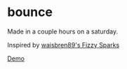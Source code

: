 # bounce

Made in a couple hours on a saturday.

Inspired by [waisbren89's Fizzy Sparks](https://codepen.io/waisbren89/pen/gwvVpP)

[Demo](https://stackola.github.io/bounce/)

